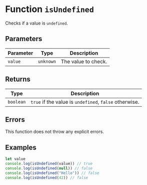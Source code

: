 # Function `isUndefined`

Checks if a value is `undefined`.

## Parameters

| Parameter | Type      | Description         |
| --------- | --------- | ------------------- |
| `value`   | `unknown` | The value to check. |

## Returns

| Type      | Description                                            |
| --------- | ------------------------------------------------------ |
| `boolean` | `true` if the value is `undefined`, `false` otherwise. |

## Errors

This function does not throw any explicit errors.

## Examples

```typescript
let value
console.log(isUndefined(value)) // true
console.log(isUndefined(null)) // false
console.log(isUndefined("Hello")) // false
console.log(isUndefined(42)) // false
```
